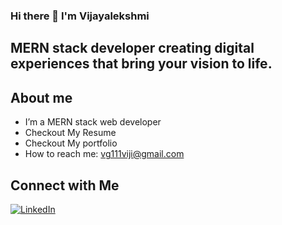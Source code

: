 ### Hi there 👋 I'm Vijayalekshmi
## MERN stack developer creating digital experiences that bring your vision to life.

## About me


-  I’m a MERN stack web developer
-  Checkout My Resume
-  Checkout My portfolio
-  How to reach me: vg111viji@gmail.com


## Connect with Me

[![LinkedIn](https://upload.wikimedia.org/wikipedia/commons/c/ca/LinkedIn_logo_initials.png)](https://www.linkedin.com/in/vijayalekshmi-MERN-StackWebDeveloper/)


